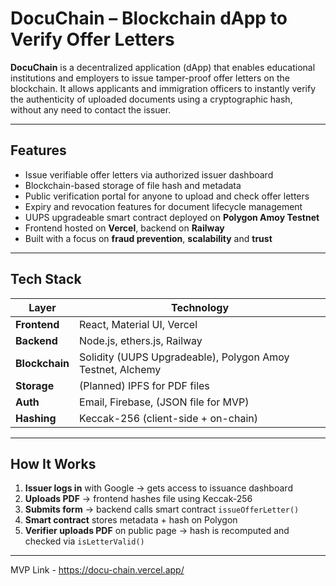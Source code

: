 # DocuChain – Blockchain dApp to Verify Offer Letters

**DocuChain** is a decentralized application (dApp) that enables educational institutions and employers to issue tamper-proof offer letters on the blockchain. It allows applicants and immigration officers to instantly verify the authenticity of uploaded documents using a cryptographic hash, without any need to contact the issuer.

---

## Features

- Issue verifiable offer letters via authorized issuer dashboard
- Blockchain-based storage of file hash and metadata
- Public verification portal for anyone to upload and check offer letters
- Expiry and revocation features for document lifecycle management
- UUPS upgradeable smart contract deployed on **Polygon Amoy Testnet**
- Frontend hosted on **Vercel**, backend on **Railway**
- Built with a focus on **fraud prevention**, **scalability** and **trust**

---

## Tech Stack

| Layer          | Technology |
|----------------|------------|
| **Frontend**   | React, Material UI, Vercel |
| **Backend**    | Node.js, ethers.js, Railway |
| **Blockchain** | Solidity (UUPS Upgradeable), Polygon Amoy Testnet, Alchemy |
| **Storage**    | (Planned) IPFS for PDF files |
| **Auth**       | Email, Firebase, (JSON file for MVP) |
| **Hashing**    | Keccak-256 (client-side + on-chain)

---

## How It Works

1. **Issuer logs in** with Google → gets access to issuance dashboard
2. **Uploads PDF** → frontend hashes file using Keccak-256
3. **Submits form** → backend calls smart contract `issueOfferLetter()`
4. **Smart contract** stores metadata + hash on Polygon
5. **Verifier uploads PDF** on public page → hash is recomputed and checked via `isLetterValid()`

---

MVP Link - https://docu-chain.vercel.app/


